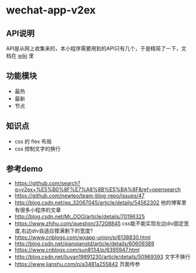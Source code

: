 # wechat-app-v2ex

## API说明

API是从网上收集来的，本小程序需要用到的API只有几个，于是精简了一下，文档在 [wiki](https://github.com/ikutarian/wechat-app-v2ex/wiki/API%E6%96%87%E6%A1%A3) 里

## 功能模块

* 最热
* 最新
* 节点

## 知识点

* css 的 flex 布局
* css 控制文字的换行

## 参考demo

* https://github.com/search?q=v2ex+%E5%B0%8F%E7%A8%8B%E5%BA%8F&ref=opensearch
* https://github.com/newteo/team-blog-repo/issues/47
* http://blog.csdn.net/qq_32067045/article/details/54562302 他的博客里有很多小程序的文章
* http://blog.csdn.net/Mr_OOO/article/details/70196325
* https://www.zhihu.com/question/37208845 css能不能实现左边div固定宽度,右边div自适应撑满剩下的宽度?
* https://www.cnblogs.com/wxapp-union/p/6138830.html
* http://blog.csdn.net/qianqianstd/article/details/60609389
* https://www.cnblogs.com/sun8134/p/6395947.html
* http://blog.csdn.net/liuyan19891230/article/details/50969393 文字不换行
* https://www.jianshu.com/p/a3481a255842 页面传参